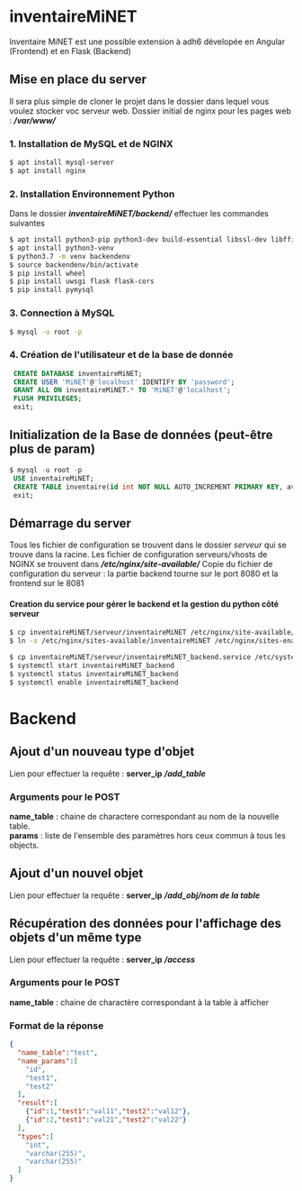 # inventaireMiNET
Inventaire MiNET est une possible extension à adh6 dévelopée en Angular (Frontend) et en Flask (Backend)

## Mise en place du server
Il sera plus simple de cloner le projet dans le dossier dans lequel vous voulez stocker voc serveur web. Dossier initial de nginx pour les pages web : ***/var/www/***
### 1. Installation de MySQL et de NGINX
``` sh
$ apt install mysql-server
$ apt install nginx
```

### 2. Installation Environnement Python
Dans le dossier ***inventaireMiNET/backend/*** effectuer les commandes suivantes
``` sh
$ apt install python3-pip python3-dev build-essential libssl-dev libffi-dev python3-setuptools
$ apt install python3-venv
$ python3.7 -m venv backendenv
$ source backendenv/bin/activate
$ pip install wheel
$ pip install uwsgi flask flask-cors
$ pip install pymysql
```

### 3. Connection à MySQL
``` sh
$ mysql -u root -p
```

### 4. Création de l'utilisateur et de la base de donnée
``` sql
 CREATE DATABASE inventaireMiNET;
 CREATE USER 'MiNET'@'localhost' IDENTIFY BY 'password';
 GRANT ALL ON inventaireMiNET.* TO 'MiNET'@'localhost';
 FLUSH PRIVILEGES;
 exit;
```

## Initialization de la Base de données (peut-être plus de param)
``` sql
$ mysql -u root -p
 USE inventaireMiNET;
 CREATE TABLE inventaire(id int NOT NULL AUTO_INCREMENT PRIMARY KEY, available bool NOT NULL DEFAULT 1, comment VARCHAR(255));
 exit;
```

## Démarrage du server
Tous les fichier de configuration se trouvent dans le dossier *serveur* qui se trouve dans la racine.
Les fichier de configuration serveurs/vhosts de NGINX se trouvent dans ***/etc/nginx/site-available/***
Copie du fichier de configuration du serveur : la partie backend tourne sur le port 8080 et la frontend sur le 8081
#### Creation du service pour gérer le backend et la gestion du python côté serveur
``` sh
$ cp inventaireMiNET/serveur/inventaireMiNET /etc/nginx/site-available/inventaireMiNET
$ ln -s /etc/nginx/sites-available/inventaireMiNET /etc/nginx/sites-enabled

$ cp inventaireMiNET/serveur/inventaireMiNET_backend.service /etc/systemd/system/inventaireMiNET_backend.service
$ systemctl start inventaireMiNET_backend
$ systemctl status inventaireMiNET_backend
$ systemctl enable inventaireMiNET_backend
```

# Backend
## Ajout d'un nouveau type d'objet
Lien pour effectuer la requête : **server_ip** ***/add_table***

### Arguments pour le POST
**name_table** : chaine de charactere correspondant au nom de la nouvelle table.  
**params** : liste de l'ensemble des paramètres hors ceux commun à tous les objects.  
  
## Ajout d'un nouvel objet
Lien pour effectuer la requête : **server_ip** ***/add_obj/nom de la table***

## Récupération des données pour l'affichage des objets d'un même type
Lien pour effectuer la requête : **server_ip** ***/access***

### Arguments pour le POST
**name_table** : chaine de charactère correspondant à la table à afficher

### Format de la réponse
``` json
{
  "name_table":"test",
  "name_params":[
    "id",
    "test1",
    "test2"
  ],
  "result":[
    {"id":1,"test1":"val11","test2":"val12"},
    {"id":2,"test1":"val21","test2":"val22"}
  ],
  "types":[
    "int",
    "varchar(255)",
    "varchar(255)"
  ]
}
```
